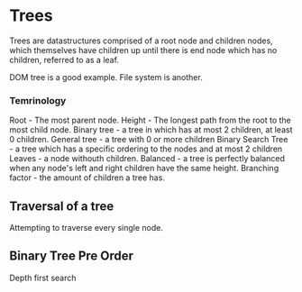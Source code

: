 # Trees

Trees are datastructures comprised of a root node and children nodes, which themselves have children
up until there is end node which has no children, referred to as a leaf.

DOM tree is a good example. File system is another.

### Temrinology

Root - The most parent node.
Height - The longest path from the root to the most child node.
Binary tree - a tree in which has at most 2 children, at least 0 children.
General tree - a tree with 0 or more children
Binary Search Tree - a tree which has a specific ordering to the nodes and at most 2 children
Leaves - a node withouth children.
Balanced - a tree is perfectly balanced when any node's left and right children have the same height.
Branching factor - the amount of children a tree has.

## Traversal of a tree

Attempting to traverse every single node.

## Binary Tree Pre Order

Depth first search
